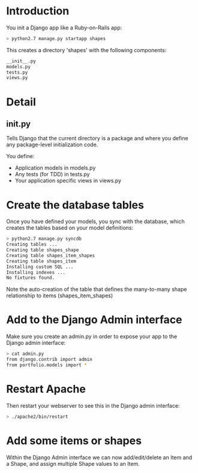 # Introduction
You init a Django app like a Ruby-on-Rails app:

```bash
> python2.7 manage.py startapp shapes
```

This creates a directory 'shapes'
with the following components:

```bash
__init__.py
models.py
tests.py
views.py
```

# Detail

## __init__.py
Tells Django that the current directory
is a package and where you define any
package-level initialization code.

You define:

+ Application models in models.py
+ Any tests (for TDD) in tests.py
+ Your application specific views in views.py

# Create the database tables
Once you have defined your models, you sync with the
database, which creates the tables based on your
model definitions:

```bash
> python2.7 manage.py syncdb
Creating tables ...
Creating table shapes_shape
Creating table shapes_item_shapes
Creating table shapes_item
Installing custom SQL ...
Installing indexes ...
No fixtures found.
```

Note the auto-creation of the table that defines
the many-to-many shape relationship to items
(shapes_item_shapes)

# Add to the Django Admin interface
Make sure you create an admin.py in order to expose
your app to the Django admin interface:

```bash
> cat admin.py
from django.contrib import admin
from portfolio.models import *
```

# Restart Apache
Then restart your webserver to see this in the Django
admin interface:

```bash
> ./apache2/bin/restart
```

# Add some items or shapes
Within the Django Admin interface we can now
add/edit/delete an Item and a Shape, and assign
multiple Shape values to an Item.
